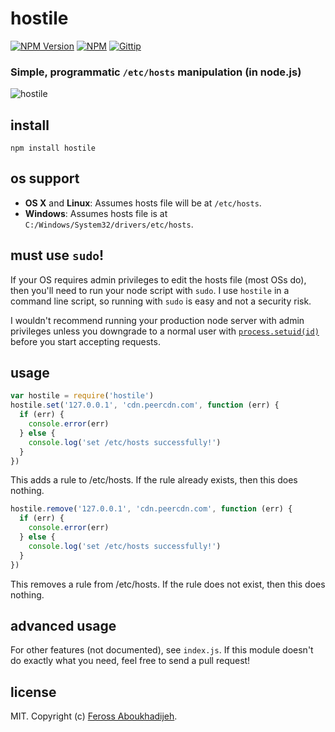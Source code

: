# hostile
[![NPM Version](http://img.shields.io/npm/v/hostile.svg)](https://npmjs.org/package/hostile)
[![NPM](http://img.shields.io/npm/dm/hostile.svg)](https://npmjs.org/package/hostile)
[![Gittip](http://img.shields.io/gittip/feross.svg)](https://www.gittip.com/feross/)

### Simple, programmatic `/etc/hosts` manipulation (in node.js)

![hostile](https://raw.github.com/feross/hostile/master/img.png)

## install

```
npm install hostile
```

## os support

- **OS X** and **Linux**: Assumes hosts file will be at `/etc/hosts`.
- **Windows**: Assumes hosts file is at `C:/Windows/System32/drivers/etc/hosts`.

## must use `sudo`!

If your OS requires admin privileges to edit the hosts file (most OSs do), then you'll need to run your node script with `sudo`. I use `hostile` in a command line script, so running with `sudo` is easy and not a security risk.

I wouldn't recommend running your production node server with admin privileges unless you downgrade to a normal user with [`process.setuid(id)`](http://nodejs.org/api/process.html#process_process_setuid_id) before you start accepting requests.

## usage

```js
var hostile = require('hostile')
hostile.set('127.0.0.1', 'cdn.peercdn.com', function (err) {
  if (err) {
    console.error(err)
  } else {
    console.log('set /etc/hosts successfully!')
  }
})
```

This adds a rule to /etc/hosts. If the rule already exists, then this does nothing.

```js
hostile.remove('127.0.0.1', 'cdn.peercdn.com', function (err) {
  if (err) {
    console.error(err)
  } else {
    console.log('set /etc/hosts successfully!')
  }
})
```

This removes a rule from /etc/hosts. If the rule does not exist, then this does
nothing.

## advanced usage

For other features (not documented), see `index.js`. If this module doesn't do exactly what you need, feel free to send a pull request!

## license

MIT. Copyright (c) [Feross Aboukhadijeh](http://feross.org).
